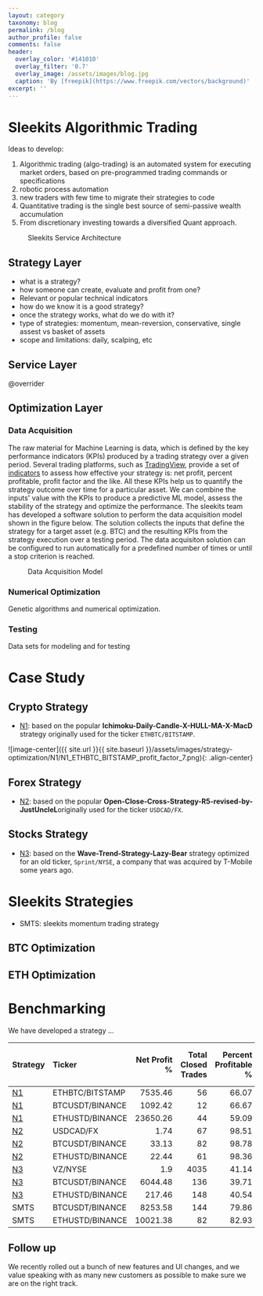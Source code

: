 ```yaml
---
layout: category
taxonomy: blog
permalink: /blog
author_profile: false
comments: false
header:
  overlay_color: '#141010'
  overlay_filter: '0.7'
  overlay_image: /assets/images/blog.jpg
  caption: 'By [freepik](https://www.freepik.com/vectors/background)'
excerpt: ''
---
```


# Sleekits Algorithmic Trading

Ideas to develop:

1. Algorithmic trading \(algo-trading\) is an automated system for executing market orders, based on pre-programmed trading commands or specifications
2. robotic process automation
3. new traders with few time to migrate their strategies to code
4. Quantitative trading is the single best source of semi-passive wealth accumulation
5. From discretionary investing towards a diversified Quant approach.


<figure class="align-center">
  <img src="{{ site.url }}{{ site.baseurl }}/assets/images/strategy-optimization/sleekits-service-architecture.png" alt="">
  <figcaption>Sleekits Service Architecture</figcaption>
</figure> 


## Strategy Layer

* what is a strategy?
* how someone can create, evaluate and profit from one?
* Relevant or popular technical indicators
* how do we know it is a good strategy?
* once the strategy works, what do we do with it?
* type of strategies: momentum, mean-reversion, conservative, single assest vs basket of assets
* scope and limitations: daily, scalping, etc


## Service Layer

@overrider


## Optimization Layer

### Data Acquisition

The raw material for Machine Learning is data, which is defined by the  key performance indicators (KPIs) produced by a trading strategy over a given period. Several trading platforms, such as [TradingView](https://www.tradingview.com/gopro/?share_your_love=sleekits), provide a set of [indicators](https://www.tradingview.com/support/solutions/43000561856-how-are-strategy-tester-report-values-calculated-and-what-do-they-mean/) to assess how effective your strategy is: net profit, percent profitable, profit factor and the like. All these KPIs help us to quantify the strategy outcome over time for a particular asset. We can combine the inputs' value with the KPIs to produce a predictive ML model, assess the stability of the strategy and optimize the performance. The sleekits team has developed a software solution to perform the data acquisition model shown in the figure below. The solution collects the inputs that define the strategy for a target asset (e.g. BTC) and the resulting KPIs from the strategy execution over a testing period. The data acquisiton solution can be configured to run automatically for a predefined number of times or until a stop criterion is reached.

<figure class="align-center">
  <img src="{{ site.url }}{{ site.baseurl }}/assets/images/strategy-optimization/sleekits-data-acquisition.png" alt="">
  <figcaption>Data Acquisition Model</figcaption>
</figure> 


### Numerical Optimization

Genetic algorithms and numerical optimization. 

### Testing

Data sets for modeling and for testing


# Case Study

## Crypto Strategy

* [N1](https://www.tradingview.com/script/RJBjyl2W-Ichimoku-Daily-Candle-X-HULL-MA-X-MacD/): based on the popular **Ichimoku-Daily-Candle-X-HULL-MA-X-MacD** strategy originally used for the ticker `ETHBTC/BITSTAMP`.

![image-center]({{ site.url }}{{ site.baseurl }}/assets/images/strategy-optimization/N1/N1_ETHBTC_BITSTAMP_profit_factor_7.png){: .align-center}

## Forex Strategy

* [N2](https://www.tradingview.com/script/vObmEraY-Open-Close-Cross-Strategy-R5-revised-by-JustUncleL/): based on the popular **Open-Close-Cross-Strategy-R5-revised-by-JustUncleL**originally used for the ticker `USDCAD/FX`.

## Stocks Strategy

* [N3](https://www.tradingview.com/script/8fjvDU2x-Wave-Trend-Strategy-Lazy-Bear/): based on the **Wave-Trend-Strategy-Lazy-Bear** strategy optimized for an old ticker, `Sprint/NYSE`, a company that was acquired by T-Mobile some years ago.



# Sleekits Strategies

* SMTS: sleekits momentum trading strategy 

## BTC Optimization


## ETH Optimization


# Benchmarking

We have developed a strategy ...

| Strategy | Ticker | Net Profit % | Total Closed Trades | Percent Profitable % | Profit Factor | Max Drawdown % | Avg Trade | Avg bars in trades |
| :--- | :--- | ---: | ---: | ---: | ---: | ---: | ---: | ---: |
| [N1](https://www.tradingview.com/script/RJBjyl2W-Ichimoku-Daily-Candle-X-HULL-MA-X-MacD/) | ETHBTC/BITSTAMP | 7535.46 | 56 | 66.07 | 7.03 | 44.35 | 134.56 | 141 |
| [N1](https://www.tradingview.com/script/RJBjyl2W-Ichimoku-Daily-Candle-X-HULL-MA-X-MacD/) | BTCUSDT/BINANCE | 1092.42 | 12 | 66.67 | 5.311 | 15.89 | 91.03 | 92 |
| [N1](https://www.tradingview.com/script/RJBjyl2W-Ichimoku-Daily-Candle-X-HULL-MA-X-MacD/) | ETHUSTD/BINANCE | 23650.26 | 44 | 59.09 | 9.77 | 47 | 537.51 | 87 |
| [N2](https://www.tradingview.com/script/vObmEraY-Open-Close-Cross-Strategy-R5-revised-by-JustUncleL/) | USDCAD/FX | 1.74 | 67 | 98.51 | 1660.67 | 0 | 0 | 43 |
| [N2](https://www.tradingview.com/script/vObmEraY-Open-Close-Cross-Strategy-R5-revised-by-JustUncleL/) | BTCUSDT/BINANCE | 33.13 | 82 | 98.78 | 1906.64 | 0 | 0.4 | 73 |
| [N2](https://www.tradingview.com/script/vObmEraY-Open-Close-Cross-Strategy-R5-revised-by-JustUncleL/) | ETHUSTD/BINANCE | 22.44 | 61 | 98.36 | 3479.31 | 0 | 0.37 | 62 |
| [N3](https://www.tradingview.com/script/8fjvDU2x-Wave-Trend-Strategy-Lazy-Bear/) | VZ/NYSE | 1.9 | 4035 | 41.14 | 0.982 | 7.71 | 0 | 3 |
| [N3](https://www.tradingview.com/script/8fjvDU2x-Wave-Trend-Strategy-Lazy-Bear/) | BTCUSDT/BINANCE | 6044.48 | 136 | 39.71 | 2.58 | 63.2 | 44.44 | 10 |
| [N3](https://www.tradingview.com/script/8fjvDU2x-Wave-Trend-Strategy-Lazy-Bear/) | ETHUSTD/BINANCE | 217.46 | 148 | 40.54 | 1.94 | 14.3 | 1.47 | 10 |
| SMTS | BTCUSDT/BINANCE | 8253.58 | 144 | 79.86 | 78.35 | 7.31 | 57.32 | 85 |
| SMTS | ETHUSTD/BINANCE | 10021.38 | 82 | 82.93 | 128.35 | 11.68 | 122.21 | 497 |

## Follow up

We recently rolled out a bunch of new features and UI changes, and we value speaking with as many new customers as possible to make sure we are on the right track.

